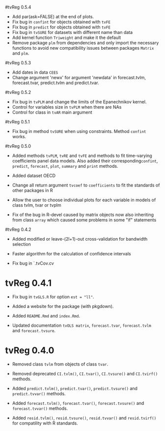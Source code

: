 


#tvReg 0.5.4

* Add par(ask=FALSE) at the end of plots.
* Fix bug in `confint` for objects obtained with `tvFE`
* Fix bug in `predict` for objects obtained with `tvFE`
* Fix bug in `tvSURE` for datasets with different name than data
* Add kernel function `Triweight` and make it the default
* Remove package `plm` from dependencies and only import the necessary functions to avoid new compatibility issues between packages `Matrix` and `plm`.

#tvReg 0.5.3

* Add dates in data `CEES`
* Change argument 'newx' for argument 'newdata' in forecast.tvlm, forecast.tvar, predict.tvlm and predict.tvar.

#tvReg 0.5.2

* Fix bug in `tvPLM` and change the limits of the Epanechnikov kernel.
* Control for variables size in `tvPLM` when there are NAs
* Control for class in `tvAR` main argument

#tvReg 0.5.1

* Fix bug in method `tvSURE` when using constraints. Method `confint` works.

#tvReg 0.5.0

* Added methods `tvPLM`, `tvRE` and `tvFE` and methods to fit time-varying coefficients panel data models. Also added their corresponding`confint`, `predict`, `forecast`, `plot`, `summary` and `print` methods.

* Added dataset OECD

* Change all return argument `tvcoef` to `coefficients` to fit the standards of other packages in R

* Allow the user to choose individual plots for each variable in models of class tvlm, tvar or tvplm

* Fix of the bug in R-devel caused by matrix objects now also inheriting from class `array` which caused some problems in some "if" statements

#tvReg 0.4.2

* Added  modified or leave-(2l+1)-out cross-validation for bandwidth selection

* Faster algorithm for the calculation of confidence intervals

* Fix bug in `.tvCov.cv

# tvReg 0.4.1

* Fix bug in `tvGLS.R` for option `est = "ll"`.

* Added a website for the package (with pkgdown).

* Added `README.Rmd` and `index.Rmd`.

* Updated documentation `tvOLS matrix`, `forecast.tvar`, `forecast.tvlm` and
  `forecast.tvsure`.
  

# tvReg 0.4.0

* Removed class `tvlm` from objects of class `tvar`.

* Removed deprecated `CI.tvlm()`, `CI.tvar()`, `CI.tvsure()` and `CI.tvirf()` methods.

* Added `predict.tvlm()`, `predict.tvar()`, `predict.tvsure()` and `predict.tvvar()` methods.

* Added `forecast.tvlm()`, `forecast.tvar()`, `forecast.tvsure()` and `forecast.tvvar()` methods.

* Added `resid.tvlm()`, `resid.tvsure()`, `resid.tvvar()` and `resid.tvirf()` for compatility with R standards.



